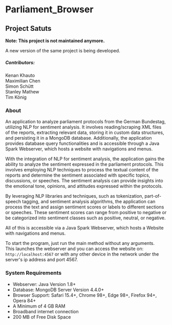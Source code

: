 # Parliament_Browser
## Project Satuts

**Note: This project is not maintained anymore.**

A new version of the same project is being developed.

##### Contributors:
Kenan Khauto \
Maximilian Chen \
Simon Schütt \
Stanley Mathew \
Tim König

### About

An application to analyze parliament protocols from the German Bundestag, utilizing NLP for sentiment analysis. It involves reading/scraping XML files of the reports, extracting relevant data, storing it in custom data structures, and persisting it in a MongoDB database. Additionally, the application provides database query functionalities and is accessible through a Java Spark Webserver, which hosts a website with navigations and menus.

With the integration of NLP for sentiment analysis, the application gains the ability to analyze the sentiment expressed in the parliament protocols. This involves employing NLP techniques to process the textual content of the reports and determine the sentiment associated with specific topics, discussions, or speeches. The sentiment analysis can provide insights into the emotional tone, opinions, and attitudes expressed within the protocols.

By leveraging NLP libraries and techniques, such as tokenization, part-of-speech tagging, and sentiment analysis algorithms, the application can process the text and assign sentiment scores or labels to different sections or speeches. These sentiment scores can range from positive to negative or be categorized into sentiment classes such as positive, neutral, or negative.

All of this is accessible via a Java Spark Webserver, which hosts a Website with navigations and menus.

To start the program, just run the main method without any arguments. \
This launches the webserver and you can access the website on: `http://localhost:4567` or with any other device in the network under the server's ip address and port 4567.

### System Requirements

- Webserver: Java Version 1.8+
- Database: MongoDB Server Version 4.4.0+
- Browser Support: Safari 15.4+, Chrome 98+, Edge 98+, Firefox 94+, Opera 84+
- A Minimum of 4 GB RAM
- Broadband internet connection
- 200 MB of Free Disk Space
